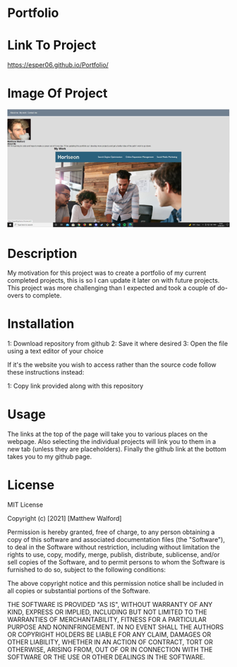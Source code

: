 # Portfolio

# Link To Project
https://esper06.github.io/Portfolio/

# Image Of Project
<img src="./assets/Portfolio screenshot.jpg" alt="Screenshot of the portfolio">


# Description

My motivation for this project was to create a portfolio of my current completed projects, this is so I can update it later on with future projects.
This project was more challenging than I expected and took a couple of do-overs to complete.

# Installation

1: Download repository from github 2: Save it where desired 3: Open the file using a text editor of your choice

If it's the website you wish to access rather than the source code follow these instructions instead:

1: Copy link provided along with this repository

# Usage

The links at the top of the page will take you to various places on the webpage. Also selecting the individual projects will link you to them in a new tab (unless they are placeholders). Finally the github link at the bottom takes you to my github page.

# License

MIT License

Copyright (c) [2021] [Matthew Walford]

Permission is hereby granted, free of charge, to any person obtaining a copy of this software and associated documentation files (the "Software"), to deal in the Software without restriction, including without limitation the rights to use, copy, modify, merge, publish, distribute, sublicense, and/or sell copies of the Software, and to permit persons to whom the Software is furnished to do so, subject to the following conditions:

The above copyright notice and this permission notice shall be included in all copies or substantial portions of the Software.

THE SOFTWARE IS PROVIDED "AS IS", WITHOUT WARRANTY OF ANY KIND, EXPRESS OR IMPLIED, INCLUDING BUT NOT LIMITED TO THE WARRANTIES OF MERCHANTABILITY, FITNESS FOR A PARTICULAR PURPOSE AND NONINFRINGEMENT. IN NO EVENT SHALL THE AUTHORS OR COPYRIGHT HOLDERS BE LIABLE FOR ANY CLAIM, DAMAGES OR OTHER LIABILITY, WHETHER IN AN ACTION OF CONTRACT, TORT OR OTHERWISE, ARISING FROM, OUT OF OR IN CONNECTION WITH THE SOFTWARE OR THE USE OR OTHER DEALINGS IN THE SOFTWARE.

